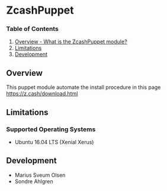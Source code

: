 # ZcashPuppet

### Table of Contents

1. [Overview - What is the ZcashPuppet module?](#Overview)
2. [Limitations](#Limitations)
3. [Development](#Development)

## Overview

This puppet module automate the install procedure in this page https://z.cash/download.html

## Limitations

### Supported Operating Systems

* Ubuntu 16.04 LTS (Xenial Xerus)

## Development

* Marius Sveum Olsen
* Sondre Ahlgren